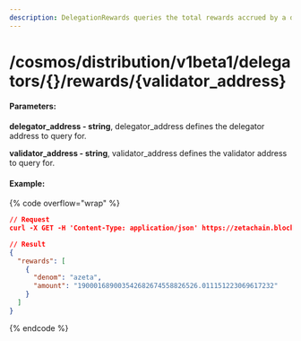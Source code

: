 ```yaml
---
description: DelegationRewards queries the total rewards accrued by a delegation.
---
```


# /cosmos/distribution/v1beta1/delegators/{}/rewards/{validator\_address}

#### **Parameters:**

**delegator\_address - string**, delegator\_address defines the delegator address to query for.

**validator\_address - string**, validator\_address defines the validator address to query for.

#### Example:

{% code overflow="wrap" %}
```json
// Request
curl -X GET -H 'Content-Type: application/json' https://zetachain.blockpi.network/lcd/v1/<your-api-key>/cosmos/distribution/v1beta1/delegators/zeta1tzflr0lc0s9fxpx2h6770uj0z7jlk0q3smulpv/rewards/zetavaloper1t4zkm98wf625k7y5ntv850rqzy3rd4a05vzq2r

// Result
{
  "rewards": [
    {
      "denom": "azeta",
      "amount": "190001689003542682674558826526.011151223069617232"
    }
  ]
}
```
{% endcode %}
